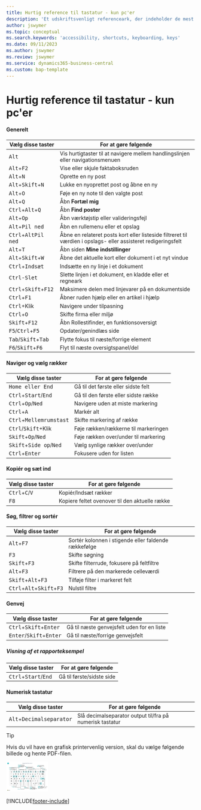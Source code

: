 ```yaml
---
title: Hurtig reference til tastatur - kun pc'er
description: 'Et udskriftsvenligt referenceark, der indeholder de mest populære tastaturgenveje for pc-brugere.'
author: jswymer
ms.topic: conceptual
ms.search.keywords: 'accessibility, shortcuts, keyboarding, keys'
ms.date: 09/11/2023
ms.author: jswymer
ms.review: jswymer
ms.service: dynamics365-business-central
ms.custom: bap-template
---
```


# Hurtig reference til tastatur - kun pc'er

#### Generelt

|Vælg disse taster|For at gøre følgende|  
|-|-|
|<kbd>Alt</kbd>|Vis hurtigtaster til at navigere mellem handlingslinjen eller navigationsmenuen|
|<kbd>Alt</kbd>+<kbd>F2</kbd>|Vise eller skjule faktaboksruden|
|<kbd>Alt</kbd>+<kbd>N</kbd>|Oprette en ny post|
|<kbd>Alt</kbd>+<kbd>Skift</kbd>+<kbd>N</kbd>|Lukke en nyoprettet post og åbne en ny|
|<kbd>Alt</kbd>+<kbd>O</kbd>|Føje en ny note til den valgte post|
|<kbd>Alt</kbd>+<kbd>Q</kbd>|Åbn **Fortæl mig**|
|<kbd>Ctrl</kbd>+<kbd>Alt</kbd>+<kbd>Q</kbd>|Åbn **Find poster**|
|<kbd>Alt</kbd>+<kbd>Op</kbd>|Åbn værktøjstip eller valideringsfejl|
|<kbd>Alt</kbd>+<kbd>Pil ned</kbd>|Åbn en rullemenu eller et opslag|
|<kbd>Ctrl</kbd>+<kbd>Alt</kbd><kbd>Pil ned</kbd>|Åbne en relateret posts kort eller listeside filtreret til værdien i opslags- eller assisteret redigeringsfelt|
|<kbd>Alt</kbd>+<kbd>T</kbd>|Åbn siden **Mine indstillinger**|
|<kbd>Alt</kbd>+<kbd>Skift</kbd>+<kbd>W</kbd>|Åbne det aktuelle kort eller dokument i et nyt vindue|
|<kbd>Ctrl</kbd>+<kbd>Indsæt</kbd>|Indsætte en ny linje i et dokument|
|<kbd>Ctrl</kbd>-<kbd>Slet</kbd>|Slette linjen i et dokument, en kladde eller et regneark|
|<kbd>Ctrl</kbd>+<kbd>Skift</kbd>+<kbd>F12</kbd>|Maksimere delen med linjevarer på en dokumentside|
|<kbd>Ctrl</kbd>+<kbd>F1</kbd>|Åbner ruden hjælp eller en artikel i hjælp|
|<kbd>Ctrl</kbd>+Klik|Navigere under tilpasning|
|<kbd>Ctrl</kbd>+<kbd>O</kbd>|Skifte firma eller miljø|
|<kbd>Skift</kbd>+<kbd>F12</kbd>|Åbn Rollestifinder, en funktionsoversigt|
|<kbd>F5</kbd>/<kbd>Ctrl</kbd>+<kbd>F5</kbd>|Opdater/genindlæs side|
|<kbd>Tab</kbd>/<kbd>Skift</kbd>+<kbd>Tab</kbd>|Flytte fokus til næste/forrige element|
|<kbd>F6</kbd>/<kbd>Skift</kbd>+<kbd>F6</kbd>|Flyt til næste oversigtspanel/del|

#### Naviger og vælg rækker

|Vælg disse taster|For at gøre følgende|
|-|-|
|<kbd>Home eller End|Gå til det første eller sidste felt|
|<kbd>Ctrl</kbd>+<kbd>Start</kbd>/<kbd>End</kbd>|Gå til den første eller sidste række|
|<kbd>Ctrl</kbd>+<kbd>Op</kbd>/<kbd>Ned</kbd>|Navigere uden at miste markering|
|<kbd>Ctrl</kbd>+<kbd>A</kbd>|Markér alt|
|<kbd>Ctrl</kbd>+<kbd>Mellemrumstast</kbd>|Skifte markering af række|
|<kbd>Ctrl</kbd>/<kbd>Skift</kbd>+Klik|Føje rækken/rækkerne til markeringen|
|<kbd>Skift</kbd>+<kbd>Op</kbd>/<kbd>Ned</kbd>|Føje rækken over/under til markering|
|<kbd>Skift</kbd>+<kbd>Side op</kbd>/<kbd>Ned</kbd>|Vælg synlige rækker over/under|
|<kbd>Ctrl</kbd>+<kbd>Enter</kbd>|Fokusere uden for listen|

#### Kopiér og sæt ind

|Vælg disse taster|For at gøre følgende|
|-|-|
|<kbd>Ctrl</kbd>+<kbd>C</kbd>/<kbd>V</kbd>|Kopiér/Indsæt rækker|
|<kbd>F8</kbd>|Kopiere feltet ovenover til den aktuelle række|

#### Søg, filtrer og sortér

|Vælg disse taster|For at gøre følgende|
|-|-|
|<kbd>Alt</kbd>+<kbd>F7</kbd>|Sortér kolonnen i stigende eller faldende rækkefølge|
|<kbd>F3</kbd>|Skifte søgning|
|<kbd>Skift</kbd>+<kbd>F3</kbd>|Skifte filterrude, fokusere på feltfiltre|
|<kbd>Alt</kbd>+<kbd>F3</kbd>|Filtrere på den markerede celleværdi|
|<kbd>Skift</kbd>+<kbd>Alt</kbd>+<kbd>F3</kbd>|Tilføje filter i markeret felt|
|<kbd>Ctrl</kbd>+<kbd>Alt</kbd>+<kbd>Skift</kbd>+<kbd>F3</kbd>|Nulstil filtre|

#### Genvej

|Vælg disse taster|For at gøre følgende|
|-|-|
|<kbd>Ctrl</kbd>+<kbd>Skift</kbd>+<kbd>Enter</kbd>|Gå til næste genvejsfelt uden for en liste|
|<kbd>Enter</kbd>/<kbd>Skift</kbd>+<kbd>Enter</kbd>|Gå til næste/forrige genvejsfelt|

##### Visning af et rapporteksempel

|Vælg disse taster|For at gøre følgende|
|-|-|
|<kbd>Ctrl</kbd>+<kbd>Start</kbd>/<kbd>End</kbd>|Gå til første/sidste side|

#### Numerisk tastatur

|Vælg disse taster|For at gøre følgende|  
|-|-|
|<kbd>Alt</kbd>+<kbd>Decimalseparator</kbd>|Slå decimalseparator output til/fra på numerisk tastatur|

> [!TIP]
> Hvis du vil have en grafisk printervenlig version, skal du vælge følgende billede og hente PDF-filen.
>
> [![Ikon, der åbner et PDF-dokument.](media/keyboard_shortcut_inline.png)](media/keyboard_shortcuts.pdf)


[!INCLUDE[footer-include](includes/footer-banner.md)]
